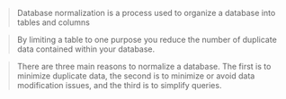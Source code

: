 > Database normalization is a process used to organize a database into tables and columns

> By limiting a table to one purpose you reduce the number of duplicate data contained within your database.

> There are three main reasons to normalize a database.  The first is to minimize duplicate data, the second is to minimize or avoid data modification issues, and the third is to simplify queries.
> 